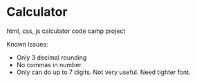 # Calculator
html, css, js calculator code camp project

Known Issues:
- Only 3 decimal rounding
- No commas in number
- Only can do up to 7 digits. Not very useful. Need tighter font. 
